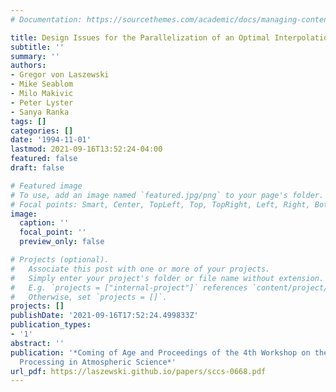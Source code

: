 ```yaml
---
# Documentation: https://sourcethemes.com/academic/docs/managing-content/

title: Design Issues for the Parallelization of an Optimal Interpolation Algorithm
subtitle: ''
summary: ''
authors:
- Gregor von Laszewski
- Mike Seablom
- Milo Makivic
- Peter Lyster
- Sanya Ranka
tags: []
categories: []
date: '1994-11-01'
lastmod: 2021-09-16T13:52:24-04:00
featured: false
draft: false

# Featured image
# To use, add an image named `featured.jpg/png` to your page's folder.
# Focal points: Smart, Center, TopLeft, Top, TopRight, Left, Right, BottomLeft, Bottom, BottomRight.
image:
  caption: ''
  focal_point: ''
  preview_only: false

# Projects (optional).
#   Associate this post with one or more of your projects.
#   Simply enter your project's folder or file name without extension.
#   E.g. `projects = ["internal-project"]` references `content/project/deep-learning/index.md`.
#   Otherwise, set `projects = []`.
projects: []
publishDate: '2021-09-16T17:52:24.499833Z'
publication_types:
- '1'
abstract: ''
publication: '*Coming of Age and Proceedings of the 4th Workshop on the Use of Parallel
  Processing in Atmospheric Science*'
url_pdf: https://laszewski.github.io/papers/sccs-0668.pdf
---
```


